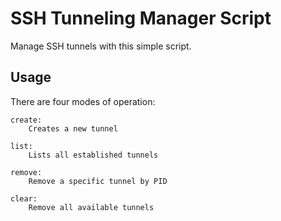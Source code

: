 # SSH Tunneling Manager Script
Manage SSH tunnels with this simple script. 

## Usage

There are four modes of operation:

```
create:
    Creates a new tunnel

list:
    Lists all established tunnels

remove:
    Remove a specific tunnel by PID

clear:
    Remove all available tunnels

```